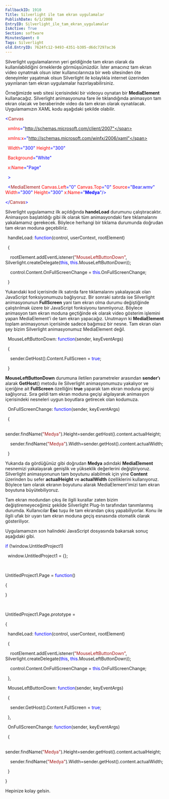 ```yaml
---
FallbackID: 1910
Title: Silverlight ile tam ekran uygulamalar
PublishDate: 6/1/2008
EntryID: Silverlight_ile_tam_ekran_uygulamalar
IsActive: True
Section: software
MinutesSpent: 0
Tags: Silverlight
old.EntryID: 7624fc12-9493-4351-b305-d6dc7297ac36
---
```

Silverlight uygulamalarının yeri geldiğinde tam ekran olarak da
kullanılabildiğini örneklerde görmüşsünüzdür. İster amacınız tam ekran
video oynatmak olsun ister kullanıcılarınıza bir web sitesinden öte
deneyimler yaşatmak olsun Silverlight ile kolaylıkla internet üzerinden
yayınlanan tam ekran uygulamalar hazırlayabilirsiniz.

Örneğimizde web sitesi içerisindeki bir videoyu oynatan bir
**MediaElement** kullanacağız. Silverlight animasyonuna fare ile
tıklandığında animasyon tam ekran olacak ve beraberinde video da tam
ekran olarak oynatılacak. Uygulamamızın XAML kodu aşağıdaki şekilde
olabilir.

<span style="color: blue;">\<</span><span
style="color: #a31515;">Canvas</span>

<span style="color: red;">  xmlns</span><span
style="color: blue;">="http://schemas.microsoft.com/client/2007"</span>

<span style="color: red;">  xmlns</span><span
style="color: blue;">:</span><span style="color: red;">x</span><span
style="color: blue;">="http://schemas.microsoft.com/winfx/2006/xaml"</span>

<span style="color: red;">  Width</span><span
style="color: blue;">="300"</span><span style="color: red;">
Height</span><span style="color: blue;">="300"</span>

<span style="color: red;">  Background</span><span
style="color: blue;">="White"</span>

<span style="color: red;">  x</span><span
style="color: blue;">:</span><span style="color: red;">Name</span><span
style="color: blue;">="Page"</span>

<span style="color: blue;">  \></span>

<span style="color: #a31515;">  </span><span
style="color: blue;">\<</span><span
style="color: #a31515;">MediaElement</span><span style="color: red;">
Canvas.Left</span><span style="color: blue;">="0"</span><span
style="color: red;"> Canvas.Top</span><span
style="color: blue;">="0"</span><span style="color: red;">
Source</span><span style="color: blue;">="Bear.wmv"</span><span
style="color: red;"> Width</span><span
style="color: blue;">="300"</span><span style="color: red;">
Height</span><span style="color: blue;">="300"</span><span
style="color: red;"> x</span><span style="color: blue;">:</span><span
style="color: red;">Name</span><span
style="color: blue;">="**Medya**"/\></span>

<span style="color: blue;">\</</span><span
style="color: #a31515;">Canvas</span><span
style="color: blue;">\></span>

Silverlight uygulamamız ilk açıldığında **handeLoad** durumunu
çalıştıracaktır. Animasyon başlatıldığı gibi ilk olarak tüm
animasyondaki fare tıklamalarını yakalamamız gerekecek. Böylece herhangi
bir tıklama durumunda doğrudan tam ekran moduna geçebiliriz.

  handleLoad: <span style="color: blue;">function</span>(control,
userContext, rootElement)

  {

    rootElement.addEventListener(<span
style="color: #a31515;">"MouseLeftButtonDown"</span>,
Silverlight.createDelegate(<span style="color: blue;">this</span>, <span
style="color: blue;">this</span>.MouseLeftButtonDown));

    control.Content.OnFullScreenChange = <span
style="color: blue;">this</span>.OnFullScreenChange;

  }

Yukarıdaki kod içerisinde ilk satırda fare tıklamalarını yakalayacak
olan JavaScript fonksiyonumuzu bağlıyoruz. Bir sonraki satırda ise
Silverlight animasyonunun **FullScreen** yani tam ekran olma durumu
değiştiğinde çalıştırılmak üzere bir JavaScript fonksiyonu tanımlıyoruz.
Böylece animasyon tam ekran moduna geçtiğinde ek olarak video gösterim
işlemini yapan MediaElement'i de tam ekran yapacağız. Unutmayın ki
**MediaElement** toplam animasyonun içerisinde sadece bağımsız bir
nesne. Tam ekran olan şey bizim Silverlight animasyonumuz MediaElement
değil.

  MouseLeftButtonDown: <span
style="color: blue;">function</span>(sender, keyEventArgs)

  {

    sender.GetHost().Content.FullScreen = <span
style="color: blue;">true</span>;

  }

**MouseLeftButtonDown** durumuna iletilen parametreler arasından
**sender'ı** alarak **GetHost**() metodu ile Silverlight animasyonumuzu
yakalıyor ve içeriğine ait **FullScreen** özelliğini **true** yaparak
tam ekran moduna geçişi sağlıyoruz. Sıra geldi tam ekran moduna geçişi
algılayarak animasyon içerisindeki nesneleri uygun boyutlara getirecek
olan kodumuza.

  OnFullScreenChange: <span style="color: blue;">function</span>(sender,
keyEventArgs)

  {

    sender.findName(<span
style="color: #a31515;">"Medya"</span>).Height=sender.getHost().content.actualHeight;

    sender.findName(<span
style="color: #a31515;">"Medya"</span>).Width=sender.getHost().content.actualWidth;

  }

Yukarıda da gördüğünüz gibi doğrudan **Medya** adındaki **MediaElement**
nesnemizi yakalayarak genişlik ve yükseklik değerlerini değiştiriyoruz.
Silverlight animasyonunun tam boyutunu alabilmek için yine **Content**
üzerinden bu sefer **actualHeight** ve **actualWidth** özelliklerini
kullanıyoruz. Böylece tam olarak ekranın boyutunu alarak
MediaElement'imizi tam ekran boyutuna büyütebiliyoruz.

Tam ekran modundan çıkış ile ilgili kurallar zaten bizim
değiştiremeyeceğimiz şekilde Silverlight Plug-In tarafından tanımlanmış
durumda. Kullanıcılar **Esc** tuşu ile tam ekrandan çıkış
yapabiliyorlar. Konu ile ilgili ufak bir uyarı tam ekran moduna geçiş
esnasında otomatik olarak gösteriliyor.

Uygulamamızın son halindeki JavaScript dosyasında bakarsak sonuç
aşağıdaki gibi.

<span style="color: blue;">if</span> (!window.UntitledProject1)

  window.UntitledProject1 = {};

 

UntitledProject1.Page = <span style="color: blue;">function</span>()

{

}

 

UntitledProject1.Page.prototype =

{

  handleLoad: <span style="color: blue;">function</span>(control,
userContext, rootElement)

  {

    rootElement.addEventListener(<span
style="color: #a31515;">"MouseLeftButtonDown"</span>,
Silverlight.createDelegate(<span style="color: blue;">this</span>, <span
style="color: blue;">this</span>.MouseLeftButtonDown));

    control.Content.OnFullScreenChange = <span
style="color: blue;">this</span>.OnFullScreenChange;

  },

  MouseLeftButtonDown: <span
style="color: blue;">function</span>(sender, keyEventArgs)

  {

    sender.GetHost().Content.FullScreen = <span
style="color: blue;">true</span>;

  },

  OnFullScreenChange: <span style="color: blue;">function</span>(sender,
keyEventArgs)

  {

    sender.findName(<span
style="color: #a31515;">"Medya"</span>).Height=sender.getHost().content.actualHeight;

    sender.findName(<span
style="color: #a31515;">"Medya"</span>).Width=sender.getHost().content.actualWidth;

  }

}

Hepinize kolay gelsin.



